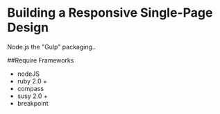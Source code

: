 # Building a Responsive Single-Page Design
Node.js the "Gulp" packaging..

##Require Frameworks
- nodeJS
- ruby 2.0 +
- compass
- susy 2.0 +
- breakpoint